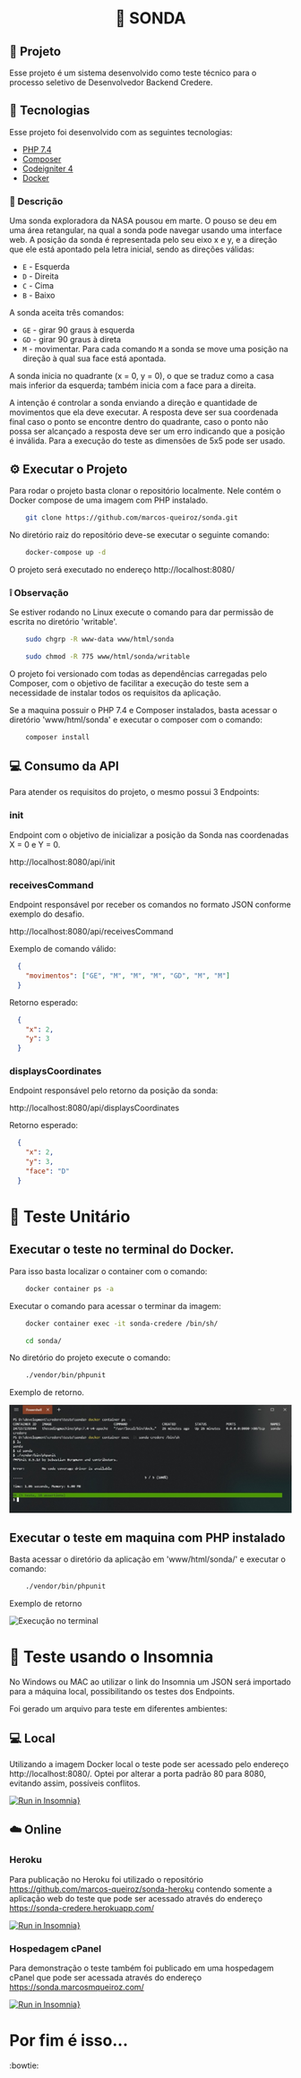 <h1 align="center">
  🔭 SONDA
</h1>



## 📌 Projeto

Esse projeto é um sistema desenvolvido como teste técnico para o processo seletivo de Desenvolvedor Backend Credere.

## 🚀 Tecnologias

Esse projeto foi desenvolvido com as seguintes tecnologias:

- [PHP 7.4](https://php.net/)
- [Composer](https://getcomposer.org)
- [Codeigniter 4](https://codeigniter.com/)
- [Docker](https://docker.com)
### 📄 Descrição

Uma sonda exploradora da NASA pousou em marte. O pouso se deu em uma área retangular, na qual a sonda pode navegar usando uma interface web. A posição da sonda é representada pelo seu eixo x e y, e a direção que ele está apontado pela letra inicial, sendo as direções válidas:

- `E` - Esquerda
- `D` - Direita
- `C` - Cima
- `B` - Baixo

A sonda aceita três comandos:

- `GE` - girar 90 graus à esquerda
- `GD` - girar 90 graus à direta
- `M` - movimentar. Para cada comando `M` a sonda se move uma posição na direção à qual sua face está apontada.

A sonda inicia no quadrante (x = 0, y = 0), o que se traduz como a casa mais inferior da esquerda; também inicia com a face para a direita.

A intenção é controlar a sonda enviando a direção e quantidade de movimentos que ela deve executar. A resposta deve ser sua coordenada final caso o ponto se encontre dentro do quadrante, caso o ponto não possa ser alcançado a resposta deve ser um erro indicando que a posição é inválida. Para a execução do teste as dimensões de 5x5 pode ser usado.


## ⚙️ Executar o Projeto

Para rodar o projeto basta clonar o repositório localmente. Nele contém o Docker compose de uma imagem com PHP instalado.

```sh
    git clone https://github.com/marcos-queiroz/sonda.git
```

No diretório raiz do repositório deve-se executar o seguinte comando:

```sh
    docker-compose up -d
```

O projeto será executado no endereço http://localhost:8080/

### ❕ Observação

Se estiver rodando no Linux execute o comando para dar permissão de escrita no diretório 'writable'.
```sh
    sudo chgrp -R www-data www/html/sonda
```
```sh
    sudo chmod -R 775 www/html/sonda/writable
```

O projeto foi versionado com todas as dependências carregadas pelo Composer, com o objetivo de facilitar a execução do teste sem a necessidade de instalar todos os requisitos da aplicação.

Se a maquina possuir o PHP 7.4 e Composer instalados, basta acessar o diretório 'www/html/sonda' e executar o composer com o comando:

```sh
    composer install
```

## 💻 Consumo da API

Para atender os requisitos do projeto, o mesmo possui 3 Endpoints:

### init

Endpoint com o objetivo de inicializar a posição da Sonda nas coordenadas X = 0 e Y = 0.

http://localhost:8080/api/init

### receivesCommand

Endpoint responsável por receber os comandos no formato JSON conforme exemplo do desafio.

http://localhost:8080/api/receivesCommand

Exemplo de comando válido:

```json
  {
    "movimentos": ["GE", "M", "M", "M", "GD", "M", "M"]
  }
```

Retorno esperado:

```json
  {
    "x": 2,
    "y": 3
  }
```

### displaysCoordinates

Endpoint responsável pelo retorno da posição da sonda:

http://localhost:8080/api/displaysCoordinates

Retorno esperado:

```json
  {
    "x": 2,
    "y": 3,
    "face": "D"
  }
```

# 📑 Teste Unitário

## Executar o teste no terminal do Docker.

Para isso basta localizar o container com o comando:

```sh
    docker container ps -a
```

Executar o comando para acessar o terminar da imagem:

```sh
    docker container exec -it sonda-credere /bin/sh/
```
```sh
    cd sonda/
```

No diretório do projeto execute o comando:

```sh
    ./vendor/bin/phpunit
```

Exemplo de retorno. 

![Execução no Windows](https://github.com/marcos-queiroz/sonda/blob/main/run-docker-windows.jpeg?raw=true)

## Executar o teste em maquina com PHP instalado

Basta acessar o diretório da aplicação em 'www/html/sonda/' e executar o comando:

```sh
    ./vendor/bin/phpunit
```

Exemplo de retorno

![Execução no terminal](https://github.com/marcos-queiroz/sonda/blob/main/run-terminal.jpeg?raw=true)

# 👾 Teste usando o Insomnia

No Windows ou MAC ao utilizar o link do Insomnia um JSON será importado para a máquina local, possibilitando os testes dos Endpoints.

Foi gerado um arquivo para teste em diferentes ambientes:

## 💻 Local

Utilizando a imagem Docker local o teste pode ser acessado pelo endereço http://localhost:8080/. Optei por alterar a porta padrão 80 para 8080, evitando assim, possíveis conflitos.

[![Run in Insomnia}](https://insomnia.rest/images/run.svg)](https://insomnia.rest/run/?label=Credere%20Local&uri=https%3A%2F%2Fgithub.com%2Fmarcos-queiroz%2Fsonda%2Fblob%2Fmain%2FInsomniaLocal.json)

## ☁️ Online

### Heroku

Para publicação no Heroku foi utilizado o repositório https://github.com/marcos-queiroz/sonda-heroku contendo somente a aplicação web do teste que pode ser acessado através do endereço https://sonda-credere.herokuapp.com/

[![Run in Insomnia}](https://insomnia.rest/images/run.svg)](https://insomnia.rest/run/?label=Credere%20Heroku&uri=https%3A%2F%2Fgithub.com%2Fmarcos-queiroz%2Fsonda%2Fblob%2Fmain%2FInsomniaHeroku.json)

### Hospedagem cPanel

Para demonstração o teste também foi publicado em uma hospedagem cPanel que pode ser acessada através do endereço https://sonda.marcosmqueiroz.com/ 

[![Run in Insomnia}](https://insomnia.rest/images/run.svg)](https://insomnia.rest/run/?label=Credere%20cPanel&uri=https%3A%2F%2Fgithub.com%2Fmarcos-queiroz%2Fsonda%2Fblob%2Fmain%2FInsomnia.json)


# Por fim é isso... 

:bowtie:
